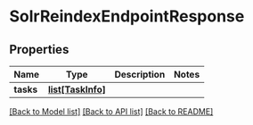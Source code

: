 # SolrReindexEndpointResponse

## Properties

Name | Type | Description | Notes
------------ | ------------- | ------------- | -------------
**tasks** | [**list[TaskInfo]**](TaskInfo.md) |  | 

[[Back to Model list]](../README.md#documentation-for-models) [[Back to API list]](../README.md#documentation-for-api-endpoints) [[Back to README]](../README.md)


